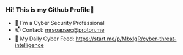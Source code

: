 ### Hi! This is my Github Profile👋

- :lock_with_ink_pen: I´m a Cyber Security Professional
- :mailbox: Contact: mrsoapsec@proton.me
- :blue_book: My Daily Cyber Feed: https://start.me/p/MbxlgR/cyber-threat-intelligence

<!--
**mrsoapsec/mrsoapsec** is a ✨ _special_ ✨ repository because its `README.md` (this file) appears on your GitHub profile.

Here are some ideas to get you started:

- 🔭 I’m currently working on ...
- 🌱 I’m currently learning ...
- 👯 I’m looking to collaborate on ...
- 🤔 I’m looking for help with ...
- 💬 Ask me about ...
- 📫 How to reach me: ...
- 😄 Pronouns: ...
- ⚡ Fun fact: ...
-->
